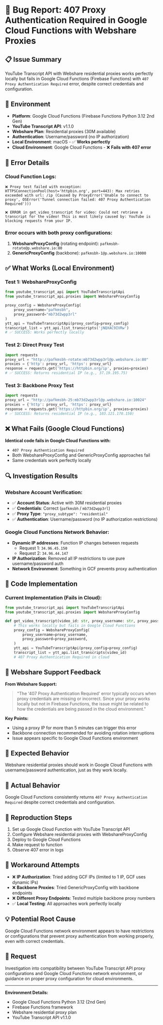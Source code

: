 # 🚨 Bug Report: 407 Proxy Authentication Required in Google Cloud Functions with Webshare Proxies

## 📋 **Issue Summary**
YouTube Transcript API with Webshare residential proxies works perfectly locally but fails in Google Cloud Functions (Firebase Functions) with `407 Proxy Authentication Required` error, despite correct credentials and configuration.

## 🔧 **Environment**
- **Platform**: Google Cloud Functions (Firebase Functions Python 3.12 2nd Gen)
- **YouTube Transcript API**: v1.1.0
- **Webshare Plan**: Residential proxies (30M available)
- **Authentication**: Username/password (no IP authorization)
- **Local Environment**: macOS - ✅ **Works perfectly**
- **Cloud Environment**: Google Cloud Functions - ❌ **Fails with 407 error**

## 🚨 **Error Details**

### **Cloud Function Logs:**
```
❌ Proxy test failed with exception: HTTPSConnectionPool(host='httpbin.org', port=443): Max retries exceeded with url: /ip (Caused by ProxyError('Unable to connect to proxy', OSError('Tunnel connection failed: 407 Proxy Authentication Required')))

❌ ERROR in get_video_transcript for video: Could not retrieve a transcript for the video! This is most likely caused by: YouTube is blocking requests from your IP.
```

### **Error occurs with both proxy configurations:**
1. **WebshareProxyConfig** (rotating endpoint): `pafkmsbh-rotate@p.webshare.io:80`
2. **GenericProxyConfig** (backbone): `pafkmsbh-1@p.webshare.io:10000`

## ✅ **What Works (Local Environment)**

### **Test 1: WebshareProxyConfig**
```python
from youtube_transcript_api import YouTubeTranscriptApi
from youtube_transcript_api.proxies import WebshareProxyConfig

proxy_config = WebshareProxyConfig(
    proxy_username="pafkmsbh",
    proxy_password="mb73d2wpp3rl"
)
ytt_api = YouTubeTranscriptApi(proxy_config=proxy_config)
transcript_list = ytt_api.list_transcripts('jNQXAC9IVRw')
# ✅ SUCCESS: Works perfectly locally
```

### **Test 2: Direct Proxy Test**
```python
import requests
proxy_url = "http://pafkmsbh-rotate:mb73d2wpp3rl@p.webshare.io:80"
proxies = {'http': proxy_url, 'https': proxy_url}
response = requests.get('https://httpbin.org/ip', proxies=proxies)
# ✅ SUCCESS: Returns residential IP (e.g., 37.19.195.75)
```

### **Test 3: Backbone Proxy Test**
```python
import requests
proxy_url = "http://pafkmsbh-25:mb73d2wpp3rl@p.webshare.io:10024"
proxies = {'http': proxy_url, 'https': proxy_url}
response = requests.get('https://httpbin.org/ip', proxies=proxies)
# ✅ SUCCESS: Returns residential IP (e.g., 103.121.170.150)
```

## ❌ **What Fails (Google Cloud Functions)**

**Identical code fails in Google Cloud Functions with:**
- `407 Proxy Authentication Required`
- Both WebshareProxyConfig and GenericProxyConfig approaches fail
- Same credentials work perfectly locally

## 🔍 **Investigation Results**

### **Webshare Account Verification:**
- ✅ **Account Status**: Active with 30M residential proxies
- ✅ **Credentials**: Correct (`pafkmsbh` / `mb73d2wpp3rl`)
- ✅ **Proxy Type**: `"proxy_subtype": "residential"`
- ✅ **Authentication**: Username/password (no IP authorization restrictions)

### **Google Cloud Functions Network Behavior:**
- **Dynamic IP addresses**: Function IP changes between requests
  - Request 1: `34.96.45.150`
  - Request 2: `34.96.44.147`
- **IP Authorization**: Removed all IP restrictions to use pure username/password auth
- **Network Environment**: Something in GCF prevents proxy authentication

## 🔧 **Code Implementation**

### **Current Implementation (Fails in Cloud):**
```python
from youtube_transcript_api import YouTubeTranscriptApi
from youtube_transcript_api.proxies import WebshareProxyConfig

def get_video_transcript(video_id: str, proxy_username: str, proxy_password: str):
    # This works locally but fails in Google Cloud Functions
    proxy_config = WebshareProxyConfig(
        proxy_username=proxy_username,
        proxy_password=proxy_password,
    )
    ytt_api = YouTubeTranscriptApi(proxy_config=proxy_config)
    transcript_list = ytt_api.list_transcripts(video_id)
    # 407 Proxy Authentication Required in cloud
```

## 🚨 **Webshare Support Feedback**

**From Webshare Support:**
> "The '407 Proxy Authentication Required' error typically occurs when proxy credentials are missing or incorrect. Since your proxy works locally but not in Firebase Functions, the issue might be related to how the credentials are being passed in the cloud environment."

**Key Points:**
- Using a proxy IP for more than 5 minutes can trigger this error
- Backbone connection recommended for avoiding rotation interruptions
- Issue appears specific to Google Cloud Functions environment

## 🎯 **Expected Behavior**
Webshare residential proxies should work in Google Cloud Functions with username/password authentication, just as they work locally.

## 🔄 **Actual Behavior**
Google Cloud Functions consistently returns `407 Proxy Authentication Required` despite correct credentials and configuration.

## 📱 **Reproduction Steps**
1. Set up Google Cloud Function with YouTube Transcript API
2. Configure Webshare residential proxies with WebshareProxyConfig
3. Deploy to Google Cloud Functions
4. Make request to function
5. Observe 407 error in logs

## 🔧 **Workaround Attempts**
- ❌ **IP Authorization**: Tried adding GCF IPs (limited to 1 IP, GCF uses dynamic IPs)
- ❌ **Backbone Proxies**: Tried GenericProxyConfig with backbone endpoints
- ❌ **Different Proxy Endpoints**: Tested multiple backbone proxy numbers
- ✅ **Local Testing**: All approaches work perfectly locally

## 💡 **Potential Root Cause**
Google Cloud Functions network environment appears to have restrictions or configurations that prevent proxy authentication from working properly, even with correct credentials.

## 🙏 **Request**
Investigation into compatibility between YouTube Transcript API proxy configurations and Google Cloud Functions network environment, or guidance on proper proxy configuration for cloud environments.

---

**Environment Details:**
- Google Cloud Functions Python 3.12 (2nd Gen)
- Firebase Functions framework
- Webshare residential proxy plan
- YouTube Transcript API v1.1.0
